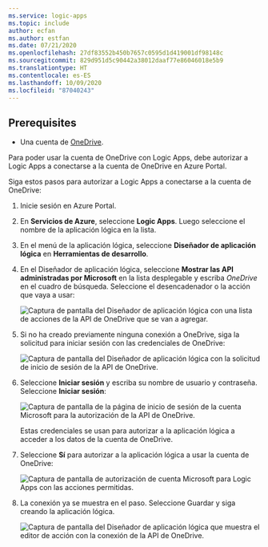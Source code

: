 ```yaml
---
ms.service: logic-apps
ms.topic: include
author: ecfan
ms.author: estfan
ms.date: 07/21/2020
ms.openlocfilehash: 27df83552b450b7657c0595d1d419001df98148c
ms.sourcegitcommit: 829d951d5c90442a38012daaf77e86046018e5b9
ms.translationtype: HT
ms.contentlocale: es-ES
ms.lasthandoff: 10/09/2020
ms.locfileid: "87040243"
---
```

## <a name="prerequisites"></a>Prerequisites

* Una cuenta de [OneDrive](https://www.microsoft.com/store/apps/onedrive/9wzdncrfj1p3). 

Para poder usar la cuenta de OneDrive con Logic Apps, debe autorizar a Logic Apps a conectarse a la cuenta de OneDrive en Azure Portal.

Siga estos pasos para autorizar a Logic Apps a conectarse a la cuenta de OneDrive:  

1. Inicie sesión en Azure Portal. 

1. En **Servicios de Azure**, seleccione **Logic Apps**. Luego seleccione el nombre de la aplicación lógica en la lista.

1. En el menú de la aplicación lógica, seleccione **Diseñador de aplicación lógica** en **Herramientas de desarrollo**.

1. En el Diseñador de aplicación lógica, seleccione **Mostrar las API administradas por Microsoft** en la lista desplegable y escriba *OneDrive* en el cuadro de búsqueda. Seleccione el desencadenador o la acción que vaya a usar:

   ![Captura de pantalla del Diseñador de aplicación lógica con una lista de acciones de la API de OneDrive que se van a agregar.](./media/connectors-create-api-onedrive/onedrive-1.png)

2. Si no ha creado previamente ninguna conexión a OneDrive, siga la solicitud para iniciar sesión con las credenciales de OneDrive:  

   ![Captura de pantalla del Diseñador de aplicación lógica con la solicitud de inicio de sesión de la API de OneDrive.](./media/connectors-create-api-onedrive/onedrive-2.png)

3. Seleccione **Iniciar sesión** y escriba su nombre de usuario y contraseña. Seleccione **Iniciar sesión**: 

   ![Captura de pantalla de la página de inicio de sesión de la cuenta Microsoft para la autorización de la API de OneDrive.](./media/connectors-create-api-onedrive/onedrive-3.png)   

    Estas credenciales se usan para autorizar a la aplicación lógica a acceder a los datos de la cuenta de OneDrive. 

4. Seleccione **Sí** para autorizar a la aplicación lógica a usar la cuenta de OneDrive:  

   ![Captura de pantalla de autorización de cuenta Microsoft para Logic Apps con las acciones permitidas.](./media/connectors-create-api-onedrive/onedrive-4.png)   
   
5. La conexión ya se muestra en el paso. Seleccione Guardar y siga creando la aplicación lógica. 

   ![Captura de pantalla del Diseñador de aplicación lógica que muestra el editor de acción con la conexión de la API de OneDrive.](./media/connectors-create-api-onedrive/onedrive-5.png)
